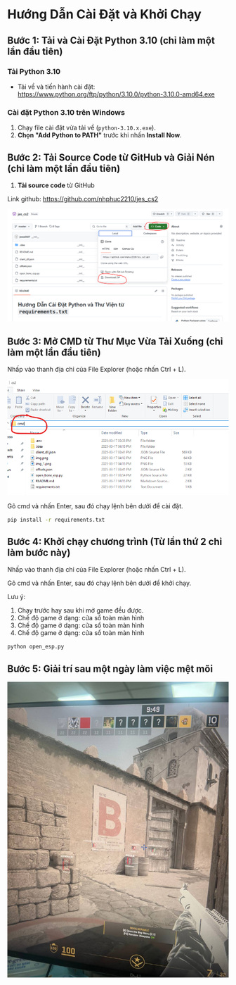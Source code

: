 # Hướng Dẫn Cài Đặt và Khởi Chạy

## **Bước 1: Tải và Cài Đặt Python 3.10** (chỉ làm một lần đầu tiên)
### **Tải Python 3.10**
- Tải về và tiến hành cài đặt: https://www.python.org/ftp/python/3.10.0/python-3.10.0-amd64.exe

### **Cài đặt Python 3.10 trên Windows**
1. Chạy file cài đặt vừa tải về (`python-3.10.x.exe`).
2. **Chọn "Add Python to PATH"** trước khi nhấn **Install Now**.


## Bước 2: Tải Source Code từ GitHub và Giải Nén (chỉ làm một lần đầu tiên)

1. **Tải source code** từ GitHub

Link github: https://github.com/nhphuc2210/jes_cs2

![img.png](img.png)

## Bước 3: Mở CMD từ Thư Mục Vừa Tải Xuống (chỉ làm một lần đầu tiên)
Nhấp vào thanh địa chỉ của File Explorer (hoặc nhấn Ctrl + L).

![img_2.png](img_2.png)

Gõ cmd và nhấn Enter, sau đó chạy lệnh bên dưới để cài đặt.

```sh 
pip install -r requirements.txt
```


## Bước 4: Khởi chạy chương trình (Từ lần thứ 2 chỉ làm bước này)
Nhấp vào thanh địa chỉ của File Explorer (hoặc nhấn Ctrl + L).

Gõ cmd và nhấn Enter, sau đó chạy lệnh bên dưới để khởi chạy. 

Lưu ý:
1. Chạy trước hay sau khi mở game đều được. 
2. Chế độ game ở dạng: cửa sổ toàn màn hình
2. Chế độ game ở dạng: cửa sổ toàn màn hình
2. Chế độ game ở dạng: cửa sổ toàn màn hình

```sh 
python open_esp.py
```

## Bước 5: Giải trí sau một ngày làm việc mệt mõi

![img_4.jpg](img_4.jpg)

